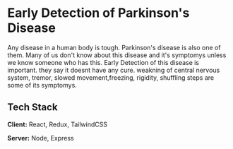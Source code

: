 
# Early Detection of Parkinson's Disease

Any disease in a human body is tough. Parkinson's disease is also one of them. Many of us don't know about this disease and it's symptomys unless we know someone who has this. Early Detection of this disease is important. they say it doesnt have any cure. weakning of central nervous system, tremor, slowed movement,freezing, rigidity, shuffling steps are some of its symptomys. 


## Tech Stack

**Client:** React, Redux, TailwindCSS

**Server:** Node, Express

